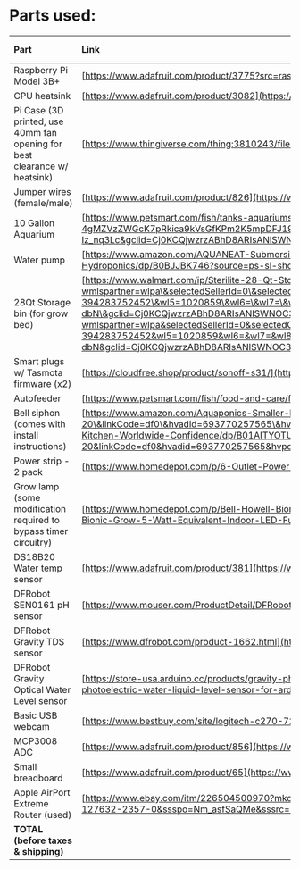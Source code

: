 # Parts used:

| Part | Link | Cost (USD) |
| :---- | :---- | :---- |
| Raspberry Pi Model 3B+ | [https://www.adafruit.com/product/3775?src=raspberrypi](https://www.adafruit.com/product/3775?src=raspberrypi)  | $35.00 |
| CPU heatsink | [https://www.adafruit.com/product/3082](https://www.adafruit.com/product/3082)  | $1.95 |
| Pi Case (3D printed, use 40mm fan opening for best clearance w/ heatsink) | [https://www.thingiverse.com/thing:3810243/files](https://www.thingiverse.com/thing:3810243/files)  | Print yourself |
| Jumper wires (female/male) | [https://www.adafruit.com/product/826](https://www.adafruit.com/product/826)  | $3.95 |
| 10 Gallon Aquarium | [https://www.petsmart.com/fish/tanks-aquariums-and-nets/aquariums/marineland-open-glass-aquarium-5356063.html?gclsrc=aw.ds\&gad\_source=1\&gbraid=0AAAAADiLNNnzyld623w-dmkx-Iz\_nq3Lc\&gclid=Cj0KCQjwzrzABhD8ARIsANlSWNM30Z6B7xQ6GmdM-4gMZVzZWGcK7pRkica9kVsGfKPm2K5mpDFJ194aArv1EALw\_wcB](https://www.petsmart.com/fish/tanks-aquariums-and-nets/aquariums/marineland-open-glass-aquarium-5356063.html?gclsrc=aw.ds&gad_source=1&gbraid=0AAAAADiLNNnzyld623w-dmkx-Iz_nq3Lc&gclid=Cj0KCQjwzrzABhD8ARIsANlSWNM30Z6B7xQ6GmdM-4gMZVzZWGcK7pRkica9kVsGfKPm2K5mpDFJ194aArv1EALw_wcB)  | $24.99 |
| Water pump | [https://www.amazon.com/AQUANEAT-Submersible-Fountain-Aquarium-Hydroponics/dp/B0BJJBK746?source=ps-sl-shoppingads-lpcontext\&ref\_=fplfs\&smid=A1W7R5UJZCLN8X\&gQT=1\&th=1](https://www.amazon.com/AQUANEAT-Submersible-Fountain-Aquarium-Hydroponics/dp/B0BJJBK746?source=ps-sl-shoppingads-lpcontext&ref_=fplfs&smid=A1W7R5UJZCLN8X&gQT=1&th=1)  | $6.99 |
| 28Qt Storage bin (for grow bed) | [https://www.walmart.com/ip/Sterilite-28-Qt-Storage-Box-Plastic-Adult-White/8870703312?wmlspartner=wlpa\&selectedSellerId=0\&selectedOfferId=FF183E88C9CA39B4A4B2D814CCC3980E\&conditionGroupCode=1\&wl13=2084\&gclsrc=aw.ds\&adid=222222222778870703312\_117755028669\_12420145346\&wl0=\&wl1=g\&wl2=c\&wl3=501107745824\&wl4=pla-394283752452\&wl5=1020859\&wl6=\&wl7=\&wl8=\&wl9=pla\&wl10=8175035\&wl11=local\&wl12=8870703312\&veh=sem\_LIA\&gclsrc=aw.ds\&gad\_source=1\&gbraid=0AAAAADmfBIot9tNnrQxP6tmTlIBsl-dbN\&gclid=Cj0KCQjwzrzABhD8ARIsANlSWNOC3akGsBSdaKQOrIXaCstlIJ9j1KJ1bq2Ika4fENxc384jm8ZY4rsaAoTkEALw\_wcB\&sid=d4813fb1-2b6f-4cce-947b-66f733f36273](https://www.walmart.com/ip/Sterilite-28-Qt-Storage-Box-Plastic-Adult-White/8870703312?wmlspartner=wlpa&selectedSellerId=0&selectedOfferId=FF183E88C9CA39B4A4B2D814CCC3980E&conditionGroupCode=1&wl13=2084&gclsrc=aw.ds&adid=222222222778870703312_117755028669_12420145346&wl0=&wl1=g&wl2=c&wl3=501107745824&wl4=pla-394283752452&wl5=1020859&wl6=&wl7=&wl8=&wl9=pla&wl10=8175035&wl11=local&wl12=8870703312&veh=sem_LIA&gclsrc=aw.ds&gad_source=1&gbraid=0AAAAADmfBIot9tNnrQxP6tmTlIBsl-dbN&gclid=Cj0KCQjwzrzABhD8ARIsANlSWNOC3akGsBSdaKQOrIXaCstlIJ9j1KJ1bq2Ika4fENxc384jm8ZY4rsaAoTkEALw_wcB&sid=d4813fb1-2b6f-4cce-947b-66f733f36273)  | $5.98 |
| Smart plugs w/ Tasmota firmware (x2) | [https://cloudfree.shop/product/sonoff-s31/](https://cloudfree.shop/product/sonoff-s31/)  | $13.00 (x2) |
| Autofeeder | [https://www.petsmart.com/fish/food-and-care/feeders/top-fin-fin-automatic-fish-feeder-5119522.html?gStoreCode=1033\&gQT=1](https://www.petsmart.com/fish/food-and-care/feeders/top-fin-fin-automatic-fish-feeder-5119522.html?gStoreCode=1033&gQT=1)  | $29.99 |
| Bell siphon (comes with install instructions) | [https://www.amazon.com/Aquaponics-Smaller-Kitchen-Worldwide-Confidence/dp/B01AITYOTU?mcid=f4a3ff9efabb341cb88766cc756389e9\&tag=hyprod-20\&linkCode=df0\&hvadid=693770257565\&hvpos=\&hvnetw=g\&hvrand=6227970283409966986\&hvpone=\&hvptwo=\&hvqmt=\&hvdev=c\&hvdvcmdl=\&hvlocint=\&hvlocphy=1020859\&hvtargid=pla-1951178709028\&psc=1](https://www.amazon.com/Aquaponics-Smaller-Kitchen-Worldwide-Confidence/dp/B01AITYOTU?mcid=f4a3ff9efabb341cb88766cc756389e9&tag=hyprod-20&linkCode=df0&hvadid=693770257565&hvpos=&hvnetw=g&hvrand=6227970283409966986&hvpone=&hvptwo=&hvqmt=&hvdev=c&hvdvcmdl=&hvlocint=&hvlocphy=1020859&hvtargid=pla-1951178709028&psc=1)  | $24.00 |
| Power strip \- 2 pack | [https://www.homedepot.com/p/6-Outlet-Power-Strip-with-4-ft-Cord-Right-Angle-Plug-2-Pack-YLPT-90B/303319020](https://www.homedepot.com/p/6-Outlet-Power-Strip-with-4-ft-Cord-Right-Angle-Plug-2-Pack-YLPT-90B/303319020)   | $9.98 |
| Grow lamp (some modification required to bypass timer circuitry) | [https://www.homedepot.com/p/Bell-Howell-Bionic-Grow-5-Watt-Equivalent-Indoor-LED-Full-Spectrum-UV-Flexible-Plant-Grow-Light-in-Color-Changing-Lights-8717/322309060?source=shoppingads\&locale=en-US\&gQT=1](https://www.homedepot.com/p/Bell-Howell-Bionic-Grow-5-Watt-Equivalent-Indoor-LED-Full-Spectrum-UV-Flexible-Plant-Grow-Light-in-Color-Changing-Lights-8717/322309060?source=shoppingads&locale=en-US&gQT=1)  | $29.99 |
| DS18B20 Water temp sensor | [https://www.adafruit.com/product/381](https://www.adafruit.com/product/381)  | $9.95 |
| DFRobot SEN0161 pH sensor | [https://www.mouser.com/ProductDetail/DFRobot/SEN0161?qs=Zcin8yvlhnPq1OJbBVjoIw%3D%3D\&mgh=1\&gQT=1](https://www.mouser.com/ProductDetail/DFRobot/SEN0161?qs=Zcin8yvlhnPq1OJbBVjoIw%3D%3D&mgh=1&gQT=1)  | $29.50 |
| DFRobot Gravity TDS sensor | [https://www.dfrobot.com/product-1662.html](https://www.dfrobot.com/product-1662.html)  | $11.80 |
| DFRobot Gravity Optical Water Level sensor | [https://store-usa.arduino.cc/products/gravity-photoelectric-water-liquid-level-sensor-for-arduino?pr\_prod\_strat=e5\_desc\&pr\_rec\_id=25b78afbc\&pr\_rec\_pid=6692751409359\&pr\_ref\_pid=6643395592399\&pr\_seq=uniform](https://store-usa.arduino.cc/products/gravity-photoelectric-water-liquid-level-sensor-for-arduino?pr_prod_strat=e5_desc&pr_rec_id=25b78afbc&pr_rec_pid=6692751409359&pr_ref_pid=6643395592399&pr_seq=uniform)   | $6.90 |
| Basic USB webcam | [https://www.bestbuy.com/site/logitech-c270-720-webcam-with-noise-reducing-mics-black/9928354.p?skuId=9928354\&gQT=1](https://www.bestbuy.com/site/logitech-c270-720-webcam-with-noise-reducing-mics-black/9928354.p?skuId=9928354&gQT=1)  | $20.99 |
| MCP3008 ADC | [https://www.adafruit.com/product/856](https://www.adafruit.com/product/856)  | $4.50 |
| Small breadboard | [https://www.adafruit.com/product/65](https://www.adafruit.com/product/65)  | $3.95 |
| Apple AirPort Extreme Router (used) | [https://www.ebay.com/itm/226504500970?mkcid=16\&mkevt=1\&mkrid=711-127632-2357-0\&ssspo=Nm\_asfSaQMe\&sssrc=2047675\&ssuid=3s\_ymp3bq1c\&widget\_ver=artemis\&media=COPY](https://www.ebay.com/itm/226504500970?mkcid=16&mkevt=1&mkrid=711-127632-2357-0&ssspo=Nm_asfSaQMe&sssrc=2047675&ssuid=3s_ymp3bq1c&widget_ver=artemis&media=COPY)  | $17.95 |
| **TOTAL (before taxes & shipping)** |  | $274.37 |

